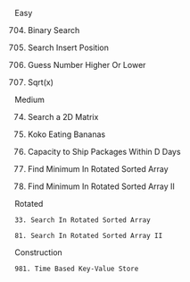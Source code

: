 Easy

704. Binary Search

35. Search Insert Position

374. Guess Number Higher Or Lower

69. Sqrt(x)

Medium

74. Search a 2D Matrix

875. Koko Eating Bananas

1011. Capacity to Ship Packages Within D Days

153. Find Minimum In Rotated Sorted Array

154. Find Minimum In Rotated Sorted Array II

   Rotated   

    33. Search In Rotated Sorted Array

    81. Search In Rotated Sorted Array II

   Construction   

    981. Time Based Key-Value Store